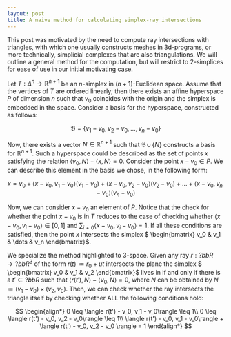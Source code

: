```yaml
---
layout: post
title: A naive method for calculating simplex-ray intersections
---
```


This post was motivated by the need to compute ray intersections with triangles, with which one usually constructs meshes in 3d-programs, or more technically, simplicial complexes that are also triangulations. We will outline a general method for the computation, but will restrict to 2-simplices for ease of use in our initial motivating case.

Let $T: \Delta^n \to \mathbb{R} ^{n+1}$ be an $n$-simplex in $(n+1)$-Euclidean space. Assume that the vertices of $T$ are ordered linearly; then there exists an affine hyperspace $P$ of dimension $n$ such that $v_0$ coincides with the origin and the simplex is embedded in the space. Consider a basis for the hyperspace, constructed as follows:

$$
    \mathfrak{B} = \{ v_1 - v_0, v_2 - v_0, \dots, v_n - v_0 \}
$$

Now, there exists a vector $N\in \mathbb{R} ^{n+1}$ such that $\mathfrak{B} \cup \{N\}$ constructs a basis for $\mathbb{R} ^{n+1}$. Such a hyperspace could be described as the set of points $x$ satisfying the relation $\langle v_0, N \rangle - \langle x, N \rangle = 0$. Consider the point $x - v_0 \in P$. We can describe this element in the basis we chose, in the following form:

$$
	x = v_0 + \langle x - v_0, v_1 - v_0 \rangle (v_1 - v_0) + \langle x - v_0, v_2 - v_0 \rangle (v_2 - v_0) + \dots + \langle x - v_0, v_n - v_0 \rangle (v_n - v_0)
$$

Now, we can consider $x - v_0$ an element of $P$. Notice that the check for whether the point $x - v_0$ is in $T$ reduces to the case of checking whether $\langle x - v_0, v_i - v_0 \rangle \in [0, 1]$ and $\sum_{i \neq 0} \langle x - v_0, v_i - v_0 \rangle = 1$. If all these conditions are satisfied, then the point $x$ intersects the simplex $ \begin{bmatrix}
v_0 & v_1 & \dots & v_n
\end{bmatrix}$.

We specialize the method highlighted to 3-space. Given any ray $r: ?bbR \to ?bbR ^3$ of the form $r(t) \coloneqq r_0 + ut$ intersects the plane the simplex $ \begin{bmatrix}
v_0 & v_1 & v_2
\end{bmatrix}$ lives in if and only if there is a $t' \in ?bbR$ such that $\langle r(t'), N \rangle - \langle v_0, N\rangle = 0$, where $N$ can be obtained by $N \coloneqq (v_1 - v_0)\times (v_2, v_0)$. Then, we can check whether the ray intersects the triangle itself by checking whether ALL the following conditions hold:

$$
\begin{align*}
	0 \leq \langle r(t') - v_0, v_1 - v_0\rangle \leq 1\\
	0 \leq \langle r(t') - v_0, v_2 - v_0\rangle \leq 1\\
	\langle r(t') - v_0, v_1 - v_0\rangle + \langle r(t') - v_0, v_2 - v_0 \rangle = 1
\end{align*}
$$
